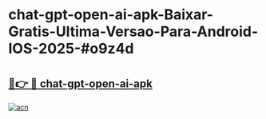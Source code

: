 # chat-gpt-open-ai-apk-Baixar-Gratis-Ultima-Versao-Para-Android-IOS-2025-#o9z4d

# <h2><a href="https://ainizakaria.my?title=chat-gpt-open-ai-apk&ref=22M">🔗👉 🔴 chat-gpt-open-ai-apk</a></h2>

[![acn](https://github.com/user-attachments/assets/0f9c940e-d8b0-45ae-aac7-cd30a18b3e1c)](https://ainizakaria.my?title=chat-gpt-open-ai-apk&ref=22M)

